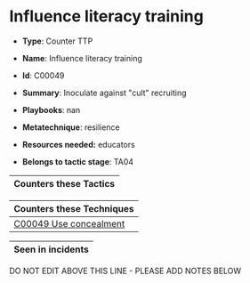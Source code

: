# Influence literacy training

* **Type**: Counter TTP

* **Name**: Influence literacy training

* **Id**: C00049

* **Summary**: Inoculate against "cult" recruiting

* **Playbooks**: nan

* **Metatechnique**: resilience

* **Resources needed:** educators

* **Belongs to tactic stage**: TA04


| Counters these Tactics |
| ---------------------- |



| Counters these Techniques |
| ------------------------- |
| [C00049 Use concealment](../techniques/C00049.md) |



| Seen in incidents |
| ----------------- |


DO NOT EDIT ABOVE THIS LINE - PLEASE ADD NOTES BELOW